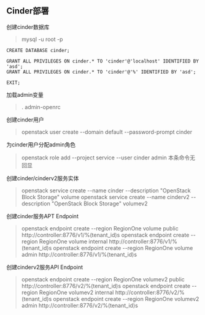 ## Cinder部署

创建cinder数据库

>  mysql -u root -p
```
CREATE DATABASE cinder;

GRANT ALL PRIVILEGES ON cinder.* TO 'cinder'@'localhost' IDENTIFIED BY 'asd';
GRANT ALL PRIVILEGES ON cinder.* TO 'cinder'@'%' IDENTIFIED BY 'asd';

EXIT;
```
加载admin变量
> . admin-openrc

创建cinder用户
> openstack user create --domain default --password-prompt cinder

为cinder用户分配admin角色
> openstack role add --project service --user cinder admin
本条命令无回显

创建cinder/cinderv2服务实体
> openstack service create --name cinder --description "OpenStack Block Storage" volume
> openstack service create --name cinderv2 --description "OpenStack Block Storage" volumev2

创建cinder服务APT Endpoint
> openstack endpoint create --region RegionOne volume public http://controller:8776/v1/%\(tenant_id\)s
> openstack endpoint create --region RegionOne volume internal http://controller:8776/v1/%\(tenant_id\)s
> openstack endpoint create --region RegionOne volume admin http://controller:8776/v1/%\(tenant_id\)s

创建cinderv2服务API Endpoint
> openstack endpoint create --region RegionOne volumev2 public http://controller:8776/v2/%\(tenant_id\)s
> openstack endpoint create --region RegionOne volumev2 internal http://controller:8776/v2/%\(tenant_id\)s
> openstack endpoint create --region RegionOne volumev2 admin http://controller:8776/v2/%\(tenant_id\)s

